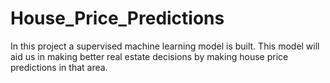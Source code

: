 # House_Price_Predictions
In this project  a supervised machine learning model is built. This model will aid us in making better real estate decisions by making house price predictions in that area.
